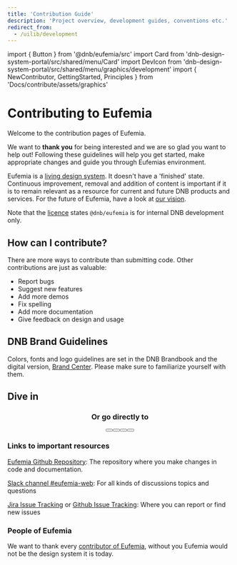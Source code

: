 ```yaml
---
title: 'Contribution Guide'
description: 'Project overview, development guides, conventions etc.'
redirect_from:
  - /uilib/development
---
```


import { Button } from '@dnb/eufemia/src'
import Card from 'dnb-design-system-portal/src/shared/menu/Card'
import DevIcon from 'dnb-design-system-portal/src/shared/menu/graphics/development'
import { NewContributor, GettingStarted, Principles } from 'Docs/contribute/assets/graphics'

# Contributing to Eufemia

Welcome to the contribution pages of Eufemia.

We want to **thank you** for being interested and we are so glad you want to help out! Following these guidelines will help you get started, make appropriate changes and guide you through Eufemias environment.

Eufemia is a [living design system](/design-system/about/living-system). It doesn't have a 'finished' state. Continuous improvement, removal and addition of content is important if it is to remain relevant as a resource for current and future DNB products and services. For the future of Eufemia, have a look at [our vision](/contribute/vision).

Note that the [licence](/license) states `@dnb/eufemia` is for internal DNB development only.

## How can I contribute?

There are more ways to contribute than submitting code. Other contributions are just as valuable:

- Report bugs
- Suggest new features
- Add more demos
- Fix spelling
- Add more documentation
- Give feedback on design and usage
  <!-- More thats not listed? -->
  <!-- Add links -->

## DNB Brand Guidelines

Colors, fonts and logo guidelines are set in the DNB Brandbook and the digital version, [Brand Center](https://bc.dnb.no/). Please make sure to familiarize yourself with them.

## Dive in

<div align="center" className="dnb-section dnb-section--spacing dnb-section--mint-green">
<div style={{display: 'flex', flexWrap: 'wrap', marginBottom: '1rem'}}>
<Card url="/contribute/rules" about="Code of conduct and Development principles" title="Ground rules" icon={Principles} />
<Card url="/contribute/first-contribution" about="Your first contribution, Pull Requests and Technical information " title="New contributor" icon={NewContributor} />
<Card url="/contribute/getting-started" about="Set up environment, Make changes and Run tests " title="Getting started" icon={GettingStarted} />
</div>
<h3>Or go directly to</h3>
<Button href="/contribute/style-guides" size="large" variant="secondary" text="Style guides" icon="chevron_right" right />
<Button href="/contribute/deploy" size="large" variant="secondary" text="Deployment" icon="chevron_right" right />
<Button href="/contribute/faq" size="large" variant="secondary" text="FAQ" icon="chevron_right" right />
<Button href="/contribute/contact" size="large" variant="secondary" text="Contact" icon="chevron_right" />
</div>

<!-- Include contents here -->

### Links to important resources

[Eufemia Github Repository](https://github.com/dnbexperience/eufemia): The repository where you make changes in code and documentation.

[Slack channel #eufemia-web](https://dnb-it.slack.com/archives/CMXABCHEY): For all kinds of discussions topics and questions

[Jira Issue Tracking](https://jira.tech.dnb.no/projects/EDS/summary) or [Github Issue Tracking](https://github.com/dnbexperience/eufemia/issues): Where you can report or find new issues

<!-- TODO: Agree on one issue tracking-->

### People of Eufemia

We want to thank every [contributor of Eufemia](/contribute/people), without you Eufemia would not be the design system it is today.
